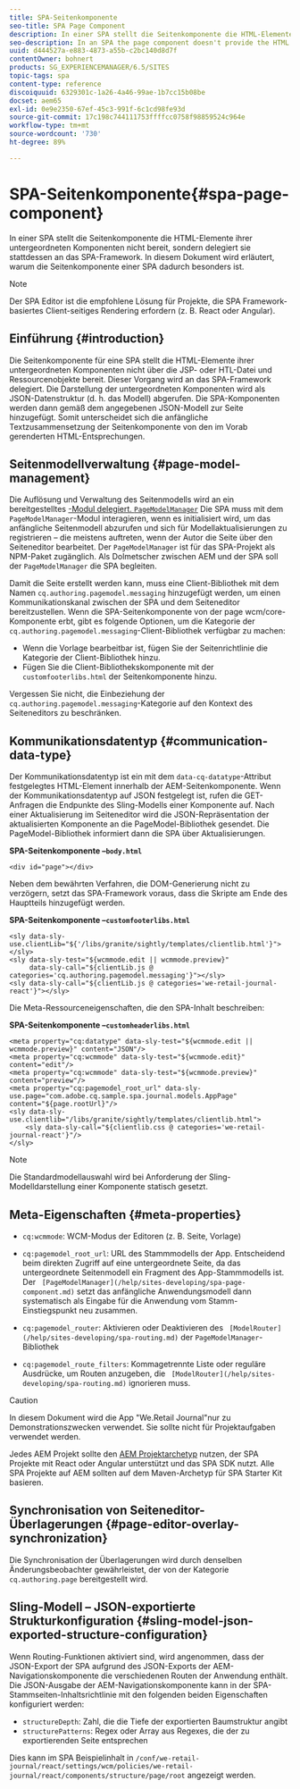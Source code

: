 ```yaml
---
title: SPA-Seitenkomponente
seo-title: SPA Page Component
description: In einer SPA stellt die Seitenkomponente die HTML-Elemente ihrer untergeordneten Komponenten nicht bereit, sondern delegiert sie stattdessen an das SPA-Framework. In diesem Dokument wird erläutert, warum die Seitenkomponente einer SPA dadurch besonders ist.
seo-description: In an SPA the page component doesn't provide the HTML elements of its child components, but instead delegates this to the SPA framework. This document explains how this makes the page component of an SPA unique.
uuid: d444527a-e883-4873-a55b-c2bc140d8d7f
contentOwner: bohnert
products: SG_EXPERIENCEMANAGER/6.5/SITES
topic-tags: spa
content-type: reference
discoiquuid: 6329301c-1a26-4a46-99ae-1b7cc15b08be
docset: aem65
exl-id: 0e9e2350-67ef-45c3-991f-6c1cd98fe93d
source-git-commit: 17c198c744111753ffffcc0758f98859524c964e
workflow-type: tm+mt
source-wordcount: '730'
ht-degree: 89%

---
```


# SPA-Seitenkomponente{#spa-page-component}

In einer SPA stellt die Seitenkomponente die HTML-Elemente ihrer untergeordneten Komponenten nicht bereit, sondern delegiert sie stattdessen an das SPA-Framework. In diesem Dokument wird erläutert, warum die Seitenkomponente einer SPA dadurch besonders ist.

>[!NOTE]
>
>Der SPA Editor ist die empfohlene Lösung für Projekte, die SPA Framework-basiertes Client-seitiges Rendering erfordern (z. B. React oder Angular).

## Einführung {#introduction}

Die Seitenkomponente für eine SPA stellt die HTML-Elemente ihrer untergeordneten Komponenten nicht über die JSP- oder HTL-Datei und Ressourcenobjekte bereit. Dieser Vorgang wird an das SPA-Framework delegiert. Die Darstellung der untergeordneten Komponenten wird als JSON-Datenstruktur (d. h. das Modell) abgerufen. Die SPA-Komponenten werden dann gemäß dem angegebenen JSON-Modell zur Seite hinzugefügt. Somit unterscheidet sich die anfängliche Textzusammensetzung der Seitenkomponente von den im Vorab gerenderten HTML-Entsprechungen.

## Seitenmodellverwaltung  {#page-model-management}

Die Auflösung und Verwaltung des Seitenmodells wird an ein bereitgestelltes [-Modul delegiert. `PageModelManager`](/help/sites-developing/spa-blueprint.md#pagemodelmanager) Die SPA muss mit dem `PageModelManager`-Modul interagieren, wenn es initialisiert wird, um das anfängliche Seitenmodell abzurufen und sich für Modellaktualisierungen zu registrieren – die meistens auftreten, wenn der Autor die Seite über den Seiteneditor bearbeitet. Der `PageModelManager` ist für das SPA-Projekt als NPM-Paket zugänglich. Als Dolmetscher zwischen AEM und der SPA soll der `PageModelManager` die SPA begleiten.

Damit die Seite erstellt werden kann, muss eine Client-Bibliothek mit dem Namen `cq.authoring.pagemodel.messaging` hinzugefügt werden, um einen Kommunikationskanal zwischen der SPA und dem Seiteneditor bereitzustellen. Wenn die SPA-Seitenkomponente von der page wcm/core-Komponente erbt, gibt es folgende Optionen, um die Kategorie der `cq.authoring.pagemodel.messaging`-Client-Bibliothek verfügbar zu machen:

* Wenn die Vorlage bearbeitbar ist, fügen Sie der Seitenrichtlinie die Kategorie der Client-Bibliothek hinzu.
* Fügen Sie die Client-Bibliothekskomponente mit der `customfooterlibs.html` der Seitenkomponente hinzu.

Vergessen Sie nicht, die Einbeziehung der `cq.authoring.pagemodel.messaging`-Kategorie auf den Kontext des Seiteneditors zu beschränken.

## Kommunikationsdatentyp {#communication-data-type}

Der Kommunikationsdatentyp ist ein mit dem `data-cq-datatype`-Attribut festgelegtes HTML-Element innerhalb der AEM-Seitenkomponente. Wenn der Kommunikationsdatentyp auf JSON festgelegt ist, rufen die GET-Anfragen die Endpunkte des Sling-Modells einer Komponente auf. Nach einer Aktualisierung im Seiteneditor wird die JSON-Repräsentation der aktualisierten Komponente an die PageModel-Bibliothek gesendet. Die PageModel-Bibliothek informiert dann die SPA über Aktualisierungen.

**SPA-Seitenkomponente –`body.html`**

```
<div id="page"></div>
```

Neben dem bewährten Verfahren, die DOM-Generierung nicht zu verzögern, setzt das SPA-Framework voraus, dass die Skripte am Ende des Hauptteils hinzugefügt werden.

**SPA-Seitenkomponente –`customfooterlibs.html`**

```
<sly data-sly-use.clientLib="${'/libs/granite/sightly/templates/clientlib.html'}"></sly>
<sly data-sly-test="${wcmmode.edit || wcmmode.preview}"
     data-sly-call="${clientLib.js @ categories='cq.authoring.pagemodel.messaging'}"></sly>
<sly data-sly-call="${clientLib.js @ categories='we-retail-journal-react'}"></sly>
```

Die Meta-Ressourceneigenschaften, die den SPA-Inhalt beschreiben:

**SPA-Seitenkomponente –`customheaderlibs.html`**

```
<meta property="cq:datatype" data-sly-test="${wcmmode.edit || wcmmode.preview}" content="JSON"/>
<meta property="cq:wcmmode" data-sly-test="${wcmmode.edit}" content="edit"/>
<meta property="cq:wcmmode" data-sly-test="${wcmmode.preview}" content="preview"/>
<meta property="cq:pagemodel_root_url" data-sly-use.page="com.adobe.cq.sample.spa.journal.models.AppPage" content="${page.rootUrl}"/>
<sly data-sly-use.clientlib="/libs/granite/sightly/templates/clientlib.html">
    <sly data-sly-call="${clientlib.css @ categories='we-retail-journal-react'}"/>
</sly>
```

>[!NOTE]
>
>Die Standardmodellauswahl wird bei Anforderung der Sling-Modelldarstellung einer Komponente statisch gesetzt.

## Meta-Eigenschaften {#meta-properties}

* `cq:wcmmode`: WCM-Modus der Editoren (z. B. Seite, Vorlage)
* `cq:pagemodel_root_url`: URL des Stammmodells der App. Entscheidend beim direkten Zugriff auf eine untergeordnete Seite, da das untergeordnete Seitenmodell ein Fragment des App-Stammmodells ist. Der ` [PageModelManager](/help/sites-developing/spa-page-component.md)` setzt das anfängliche Anwendungsmodell dann systematisch als Eingabe für die Anwendung vom Stamm-Einstiegspunkt neu zusammen.

* `cq:pagemodel_router`: Aktivieren oder Deaktivieren des ` [ModelRouter](/help/sites-developing/spa-routing.md)` der `PageModelManager`-Bibliothek

* `cq:pagemodel_route_filters`: Kommagetrennte Liste oder reguläre Ausdrücke, um Routen anzugeben, die ` [ModelRouter](/help/sites-developing/spa-routing.md)` ignorieren muss.

>[!CAUTION]
>
>In diesem Dokument wird die App &quot;We.Retail Journal&quot;nur zu Demonstrationszwecken verwendet. Sie sollte nicht für Projektaufgaben verwendet werden.
>
>Jedes AEM Projekt sollte den [AEM Projektarchetyp](https://experienceleague.adobe.com/docs/experience-manager-core-components/using/developing/archetype/overview.html?lang=de) nutzen, der SPA Projekte mit React oder Angular unterstützt und das SPA SDK nutzt. Alle SPA Projekte auf AEM sollten auf dem Maven-Archetyp für SPA Starter Kit basieren.

## Synchronisation von Seiteneditor-Überlagerungen {#page-editor-overlay-synchronization}

Die Synchronisation der Überlagerungen wird durch denselben Änderungsbeobachter gewährleistet, der von der Kategorie `cq.authoring.page` bereitgestellt wird.

## Sling-Modell – JSON-exportierte Strukturkonfiguration {#sling-model-json-exported-structure-configuration}

Wenn Routing-Funktionen aktiviert sind, wird angenommen, dass der JSON-Export der SPA aufgrund des JSON-Exports der AEM-Navigationskomponente die verschiedenen Routen der Anwendung enthält. Die JSON-Ausgabe der AEM-Navigationskomponente kann in der SPA-Stammseiten-Inhaltsrichtlinie mit den folgenden beiden Eigenschaften konfiguriert werden:

* `structureDepth`: Zahl, die die Tiefe der exportierten Baumstruktur angibt
* `structurePatterns`: Regex oder Array aus Regexes, die der zu exportierenden Seite entsprechen

Dies kann im SPA Beispielinhalt in `/conf/we-retail-journal/react/settings/wcm/policies/we-retail-journal/react/components/structure/page/root` angezeigt werden.
